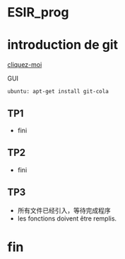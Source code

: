 ESIR_prog
=========
# introduction de git

[cliquez-moi](https://www.youtube.com/watch?v=dK4iCStqAxc)

GUI
	
	ubuntu:	apt-get install git-cola

## TP1
* fini

## TP2
* fini

## TP3
* 所有文件已经引入，等待完成程序
* les fonctions doivent être remplis.




# fin
